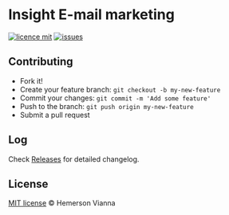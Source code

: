 # Insight E-mail marketing

[![licence mit](https://img.shields.io/badge/license-MIT-blue.svg?style=flat-square)](http://hemersonvianna.mit-license.org/)
[![issues](https://img.shields.io/github/issues/insight-solutions/insight-email-marketing.svg?style=flat-square)](https://github.com/insight-solutions/insight-email-marketing/issues)

## Contributing

- Fork it!
- Create your feature branch: `git checkout -b my-new-feature`
- Commit your changes: `git commit -m 'Add some feature'`
- Push to the branch: `git push origin my-new-feature`
- Submit a pull request

## Log

Check [Releases](https://github.com/insight-solutions/insight-email-marketing/releases) for detailed changelog.

## License

[MIT license](http://hemersonvianna.mit-license.org/) © Hemerson Vianna

